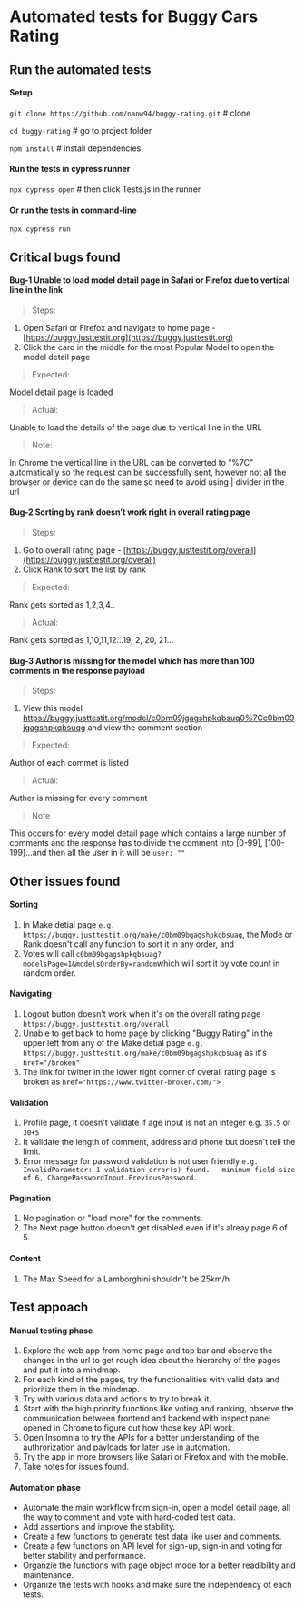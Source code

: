 # Automated tests for Buggy Cars Rating

## Run the automated tests

#### Setup
`git clone https://github.com/nanw94/buggy-rating.git`   # clone

`cd buggy-rating`  # go to project folder

`npm install`   # install dependencies

#### Run the tests in cypress runner
`npx cypress open`  # then click Tests.js in the runner
#### Or run the tests in command-line
`npx cypress run` 

## Critical bugs found

#### Bug-1 Unable to load model detail page in Safari or Firefox due to vertical line in the link

>  Steps:

1.  Open Safari or Firefox and navigate to home page - [https://buggy.justtestit.org](https://buggy.justtestit.org)
2.  Click the card in the middle for the most Popular Model to open the model detail page

> Expected:

Model detail page is loaded

> Actual:

Unable to load the details of the page due to vertical line in the URL 

> Note:

In Chrome the vertical line in the URL can be converted to “%7C” automatically so the request can be successfully sent, however not all the browser or device can do the same so need to avoid using | divider in the url



#### Bug-2 Sorting by rank doesn’t work right in overall rating page

> Steps:

1.  Go to overall rating page - [https://buggy.justtestit.org/overall](https://buggy.justtestit.org/overall)    
2.  Click Rank to sort the list by rank   

> Expected:

Rank gets sorted as 1,2,3,4..

> Actual:

Rank gets sorted as 1,10,11,12...19, 2, 20, 21…


#### Bug-3 Author is missing for the model which has more than 100 comments in the response payload
> Steps:

1. View this model https://buggy.justtestit.org/model/c0bm09jgagshpkqbsuq0%7Cc0bm09jgagshpkqbsuqg and view the comment section
> Expected:

Author of each commet is listed

> Actual:

Auther is missing for every comment 

> Note

This occurs for every model detail page which contains a large number of comments and the response has to divide the comment into [0-99], [100-199]...and then all the user in it will be `user: ""`


## Other issues found

#### Sorting
1. In Make detial page `e.g. https://buggy.justtestit.org/make/c0bm09bgagshpkqbsuag`, the Mode or Rank doesn't call any function to sort it in any order, and
2. Votes will call `c0bm09bgagshpkqbsuag?modelsPage=1&modelsOrderBy=random`which will sort it by vote count in random order.

#### Navigating
1. Logout button doesn't work when it's on the overall rating page `https://buggy.justtestit.org/overall`
2. Unable to get back to home page by clicking "Buggy Rating" in the upper left from any of the Make detial page `e.g. https://buggy.justtestit.org/make/c0bm09bgagshpkqbsuag` as it's `href="/broken"`
3. The link for twitter in the lower right conner of overall rating page is broken as `href="https://www.twitter-broken.com/">`

#### Validation
1. Profile page, it doesn't validate if age input is not an integer e.g. `35.5` or `30+5`
2. It validate the length of comment, address and phone but doesn't tell the limit.
3. Error message for password validation is not user friendly `e.g. InvalidParameter: 1 validation error(s) found. - minimum field size of 6, ChangePasswordInput.PreviousPassword.`

#### Pagination
1. No pagination or "load more" for the comments.
2. The Next page button doesn't get disabled even if it's alreay page 6 of 5.

#### Content
1. The Max Speed for a Lamborghini shouldn't be 25km/h


## Test appoach


#### Manual testing phase

 1. Explore the web app from home page and top bar and observe the
    changes in the url to get rough idea about the hierarchy of the
    pages and put it into a mindmap.    
 2. For each kind of the pages, try the functionalities with valid data and prioritize them in the mindmap.
 3. Try with various data and actions to try to break it.
 4. Start with the high priority functions like voting and ranking, observe the communication between frontend and backend with inspect panel opened
    in Chrome to figure out how those key API work.
 5. Open Insomnia to try the APIs for a better understanding of the authrorization and payloads for later use in automation.
 6. Try the app in more browsers like Safari or Firefox and with the mobile.
 7. Take notes for issues found.  

#### Automation phase

 - Automate the main workflow from sign-in, open a model detail page, all the way to comment and vote with hard-coded test data. 
 - Add assertions and improve the stability.
 - Create a few functions to generate test data like user and comments.
 - Create a few functions on API level for sign-up, sign-in and voting for better stability and performance.
 - Organzie the functions with page object mode for a better readibility and maintenance.
 - Organize the tests with hooks and make sure the independency of each tests.
